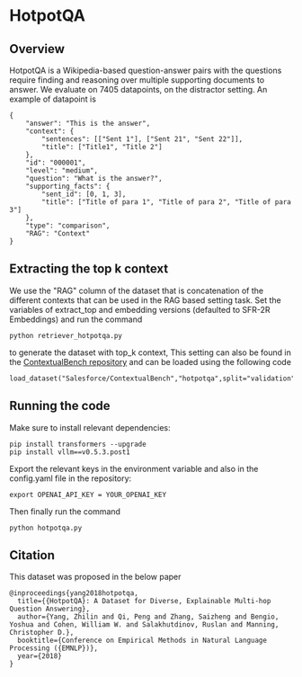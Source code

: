 # HotpotQA

## Overview
HotpotQA is a Wikipedia-based question-answer pairs with the questions require finding and reasoning over multiple supporting documents to answer. We evaluate on 7405 datapoints, on the distractor setting. 
An example of datapoint is 
```
{
    "answer": "This is the answer",
    "context": {
        "sentences": [["Sent 1"], ["Sent 21", "Sent 22"]],
        "title": ["Title1", "Title 2"]
    },
    "id": "000001",
    "level": "medium",
    "question": "What is the answer?",
    "supporting_facts": {
        "sent_id": [0, 1, 3],
        "title": ["Title of para 1", "Title of para 2", "Title of para 3"]
    },
    "type": "comparison",
    "RAG": "Context"
}
```

## Extracting the top k context
We use the "RAG" column of the dataset that is concatenation of the different contexts that can be used in the RAG based setting task. Set the variables of extract_top and embedding versions (defaulted to SFR-2R Embeddings) and run the command
```
python retriever_hotpotqa.py
```
to generate the dataset with top_k context, This setting can also be found in the [ContextualBench repository](https://huggingface.co/datasets/Salesforce/ContextualBench) and can be loaded using the following code
```
load_dataset("Salesforce/ContextualBench","hotpotqa",split="validation")
```

## Running the code

Make sure to install relevant dependencies:
```
pip install transformers --upgrade
pip install vllm==v0.5.3.post1
```
Export the relevant keys in the environment variable and also in the config.yaml file in the repository:
```
export OPENAI_API_KEY = YOUR_OPENAI_KEY
```

Then finally run the command
```
python hotpotqa.py
```

## Citation
This dataset was proposed in the below paper 
```
@inproceedings{yang2018hotpotqa,
  title={{HotpotQA}: A Dataset for Diverse, Explainable Multi-hop Question Answering},
  author={Yang, Zhilin and Qi, Peng and Zhang, Saizheng and Bengio, Yoshua and Cohen, William W. and Salakhutdinov, Ruslan and Manning, Christopher D.},
  booktitle={Conference on Empirical Methods in Natural Language Processing ({EMNLP})},
  year={2018}
}
```